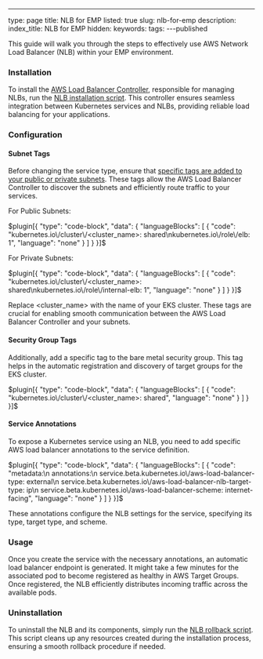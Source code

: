 ---
type: page
title: NLB for EMP
listed: true
slug: nlb-for-emp
description: 
index_title: NLB for EMP
hidden: 
keywords: 
tags: 
---published

This guide will walk you through the steps to effectively use AWS Network Load Balancer (NLB) within your EMP environment.

### Installation

To install the [AWS Load Balancer Controller](https://docs.aws.amazon.com/eks/latest/userguide/aws-load-balancer-controller.html), responsible for managing NLBs, run the [NLB installation script](https://github.com/platform9/support-locker/blob/master/emp/nlb-alb-scripts/awslb-ctrl-install.sh). This controller ensures seamless integration between Kubernetes services and NLBs, providing reliable load balancing for your applications.

### Configuration

#### Subnet Tags

Before changing the service type, ensure that [specific tags are added to your public or private subnets](https://kubernetes-sigs.github.io/aws-load-balancer-controller/v2.2/deploy/subnet_discovery/). These tags allow the AWS Load Balancer Controller to discover the subnets and efficiently route traffic to your services.

For Public Subnets:

$plugin[{
    "type": "code-block",
    "data": {
        "languageBlocks": [
            {
                "code": "kubernetes.io\/cluster\/<cluster_name>: shared\nkubernetes.io\/role\/elb: 1",
                "language": "none"
            }
        ]
    }
}]$

For Private Subnets:

$plugin[{
    "type": "code-block",
    "data": {
        "languageBlocks": [
            {
                "code": "kubernetes.io\/cluster\/<cluster_name>: shared\nkubernetes.io\/role\/internal-elb: 1",
                "language": "none"
            }
        ]
    }
}]$

Replace &lt;cluster_name&gt; with the name of your EKS cluster. These tags are crucial for enabling smooth communication between the AWS Load Balancer Controller and your subnets.

#### Security Group Tags

Additionally, add a specific tag to the bare metal security group. This tag helps in the automatic registration and discovery of target groups for the EKS cluster.

$plugin[{
    "type": "code-block",
    "data": {
        "languageBlocks": [
            {
                "code": "kubernetes.io\/cluster\/<cluster_name>: shared",
                "language": "none"
            }
        ]
    }
}]$

#### Service Annotations

To expose a Kubernetes service using an NLB, you need to add specific AWS load balancer annotations to the service definition.

$plugin[{
    "type": "code-block",
    "data": {
        "languageBlocks": [
            {
                "code": "metadata:\n  annotations:\n    service.beta.kubernetes.io\/aws-load-balancer-type: external\n    service.beta.kubernetes.io\/aws-load-balancer-nlb-target-type: ip\n    service.beta.kubernetes.io\/aws-load-balancer-scheme: internet-facing",
                "language": "none"
            }
        ]
    }
}]$

These annotations configure the NLB settings for the service, specifying its type, target type, and scheme.

### Usage

Once you create the service with the necessary annotations, an automatic load balancer endpoint is generated. It might take a few minutes for the associated pod to become registered as healthy in AWS Target Groups. Once registered, the NLB efficiently distributes incoming traffic across the available pods.

### Uninstallation

To uninstall the NLB and its components, simply run the [NLB rollback script](https://github.com/platform9/support-locker/blob/master/emp/nlb-alb-scripts/awslb-ctrl-rollback.sh). This script cleans up any resources created during the installation process, ensuring a smooth rollback procedure if needed.

